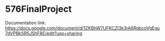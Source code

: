 # 576FinalProject

Documentation link: https://docs.google.com/document/d/1ZKBhW7UFKCZI3k3rA6RqbcoVgEgu7dVPBkSR5JShF8E/edit?usp=sharing
